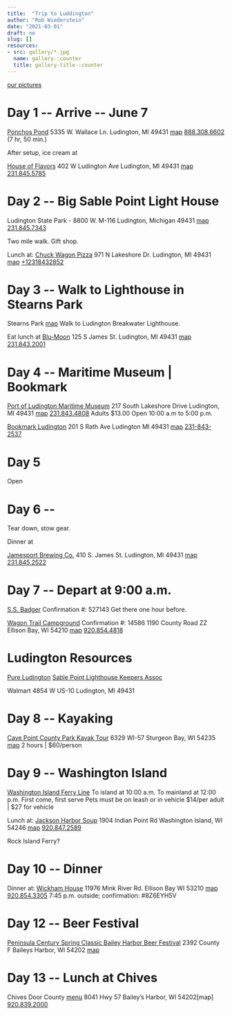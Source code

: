```yaml
---
title:  "Trip to Luddington"
author: "Rob Wiederstein"
date: "2021-03-01"
draft: no
slug: []
resources:
- src: gallery/*.jpg
  name: gallery-:counter
  title: gallery-title-:counter
---
```


 [our pictures](https://www.dropbox.com/sh/b7iuqikr48nbe3o/AADBJTUYz9_qIP5CaJwJEfNUa?dl=0)

 # Day 1 -- Arrive -- June 7

[Ponchos Pond](https://www.poncho.com)
5335 W. Wallace Ln.
Ludington, MI 49431 [map](https://goo.gl/maps/eEZKk6VwhpQKDr6z8)
[888.308.6602](tel:18883086602)
(7 hr, 50 min.)

After setup, ice cream at

[House of Flavors](https://www.houseofflavorsrestaurants.com)
402 W Ludington Ave
Ludington, MI 49431 [map](https://goo.gl/maps/gcZx7Z9hmKjn9iYB6)
[231.845.5785](tel:12318455785)


# Day 2 -- Big Sable Point Light House

Ludington State Park - 8800 W. M-116
Ludington, Michigan 49431 [map](https://goo.gl/maps/z5Ej3fMUdQ9Nvn6X8)
[231.845.7343](tel:12318457343)

Two mile walk. Gift shop.

Lunch at:
[Chuck Wagon Pizza](http://www.chuckwagonpizza.net/)
971 N Lakeshore Dr.
Ludington, MI 49431 [map](https://goo.gl/maps/4pcufdfQN8KfEfmLA)
[+12318432852](tel:+12318432852)

# Day 3 --  Walk to Lighthouse in Stearns Park

Stearns Park [map](https://goo.gl/maps/8rULX4iD3nNqFnvt5)
Walk to Ludington Breakwater Lighthouse.

Eat lunch at
[Blu-Moon](http://blumoonbistro.com)
125 S James St.
Ludington, MI 49431 [map](https://goo.gl/maps/b7ykSoJCTes16M3H9)
[231.843.2001](tel:+12318432001)

# Day 4 -- Maritime Museum | Bookmark

[Port of Ludington Maritime Museum](https://ludingtonmaritimemuseum.org)
217 South Lakeshore Drive
Ludington, MI 49431 [map](https://goo.gl/maps/5sKHWAbXKXbrkQsw7)
[231.843.4808](tel:+12318434808)
Adults $13.00
Open 10:00 a.m to 5:00 p.m.

[Bookmark Ludington](https://bit.ly/2PJqQQJ)
201 S Rath Ave
Ludington MI 49431 [map](https://goo.gl/maps/FxTz9rLHBssYk6sQA)
[231-843-2537](tel:+12318432537)

# Day 5

Open


# Day 6 --

Tear down, stow gear.

Dinner at

[Jamesport Brewing Co.](https://jamesportbrewingcompany.com)
410 S. James St.
Ludington, MI 49431 [map](https://goo.gl/maps/gZfbf8BD9uJWedGQ9)
[231.845.2522](tel:+12318452522)

# Day 7 -- Depart at 9:00 a.m.

[S.S. Badger](https://www.ssbadger.com)
Confirmation #: 527143
Get there one hour before.

[Wagon Trail Campground](https://www.wagontrailcampground.com)
Confirmation #:  14586
1190 County Road ZZ
Ellison Bay, WI 54210 [map](https://goo.gl/maps/LvNvRhP9Jb3smRer9)
[920.854.4818](tel:+9208544818)

# Ludington Resources

[Pure Ludington](https://www.pureludington.com/Big-Sable-Point-Lighthouse)
[Sable Point Lighthouse Keepers Assoc](http://www.splka.org)

Walmart
4854 W US-10
Ludington, MI 49431

# Day 8 -- Kayaking

[Cave Point County Park Kayak Tour](https://www.doorcountykayaktours.com/kayak-tours/cave-point-county-park/)
6329 WI-57
Sturgeon Bay, WI 54235 [map](https://goo.gl/maps/GKxqDNt6enA7qD9h9)
2 hours | $60/person

# Day 9 -- Washington Island

[Washington Island Ferry Line](https://wisferry.com)
To island at 10:00 a.m.
To mainland at 12:00 p.m.
First come, first serve
Pets must be on leash or in vehicle
\$14/per adult | \$27 for vehicle

Lunch at:
[Jackson Harbor Soup](https://www.jacksonharborsoup.com/#front-page-2)
1904 Indian Point Rd
Washington Island, WI 54246 [map](https://goo.gl/maps/1pdXkKACL2SNtGxb6)
[920.847.2589](tel:+19208472589)

Rock Island Ferry?

# Day 10 -- Dinner

Dinner at:
[Wickham House](http://www.wickmanhouse.com)
11976 Mink River Rd.
Ellison Bay WI 53210 [map](https://goo.gl/maps/smid6tDnipa3KoMe7)
[920.854.3305](tel:+19208543305)
7:45 p.m. outside; confirmation: #8Z6EYH5V



# Day 12 -- Beer Festival

[Peninsula Century Spring Classic
Bailey Harbor Beer Festival](https://bit.ly/38j9yA6)
2392 County F
Baileys Harbor, WI 54202 [map](https://goo.gl/maps/DcSE6frRsyNScJ6R8)


# Day 13 -- Lunch at Chives

Chives Door County [menu](http://chivesdoorcounty.com/to-go-menu/)
8041 Hwy 57
Bailey’s Harbor, WI 54202[map]
[920.839.2000](tel:920-839-2000)
